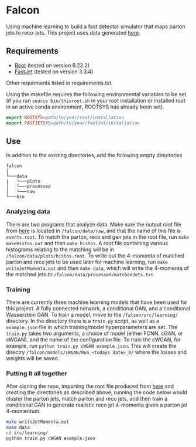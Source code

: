 # Falcon
Using machine learning to build a fast detector simulator that maps parton jets to reco-jets. This project uses data generated [here](https://github.com/jblue1/EventGeneration/).
## Requirements
 - [Root](https://root.cern/install/) (tested on version 6.22.2)
 - [FastJet](http://fastjet.fr/) (tested on version 3.3.4)
 
 Other requirments listed in requirements.txt.

Using the makefile requires the following environmental variables to be set
(if you ran ```source bin/thisroot.sh``` in your root installation or
installed root in an active conda environment, ROOTSYS has already been set).
```Makefile
export ROOTSYS=path/to/your/root/installation 
export FASTJETSYS=path/to/your/fastJet/installation
```

## Use
In addition to the existing directories, add the following empty directories
```
falcon
│
└───data
|   └───plots
│   └───processed
│   └───raw
└───bin
```

### Analyzing data
There are two programs that analyze data. Make sure the output root file from [here](https://github.com/jblue1/EventGeneration/) is located in ```/falcon/data/raw```, and that the name of this file is ```events.root```. To match the parton, reco and gen jets in the root file, run ```make makeHistos.out``` and then ```make histos```. A root file containing various histograms relating to the matching will be in ```/falcon/data/plots/histos.root```. To write out the 4-momenta of matched parton and reco jets to be used later for machine learning, run ```make writeJetMomenta.out``` and then ```make data```, which will write the 4-momenta of the matched jets to ```/falcon/data/processed/matchedJets.txt```.

### Training
There are currently three machine learning models that have been used for this project. A fully connected network, a conditional GAN, and a conditional Wasserstein GAN. To train a model, move to the ```/falcon/src/learning/``` directory. In the directory there is a ```train.py``` script, as well as a ```example.json``` file in which training/model hyperparameters are set. The ```train.py``` takes two arguments, a choice of model (either FCNN, cGAN, or cWGAN), and the name of the configuration file. To train the cWGAN, for example, run ```python train.py cWGAN example.json```. This will create the directry ```/falcon/models/cWGAN/Run_<todays date>_0/``` where the losses and weights will be saved. 

### Putting it all together
After cloning the repo, importing the root file produced from [here](https://github.com/jblue1/EventGeneration/) and creating the directories as described above, running the code below would cluster the parton jets, match parton and reco jets, and then train a conditional GAN to generate realistic reco jet 4-momenta given a parton jet 4-momentum.
```bash
make writeJetMomenta.out
make data
cd src/learning/
python train.py cWGAN example.json
```

